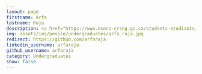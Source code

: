 ```yaml
---
layout: page
firstname: Arfa
lastname: Raja
description: <a href="https://www.nserc-crsng.gc.ca/students-etudiants/ug-pc/usra-brpc_eng.asp">NSERC USRA</a> Research Intern (Summer 2025)
img: assets/img/people/undergraduates/arfa_raja.jpg
redirect: https://github.com/arfaraja
linkedin_username: arfaraja
github_username: arfaraja
category: Undergraduates
show: false
---
```


